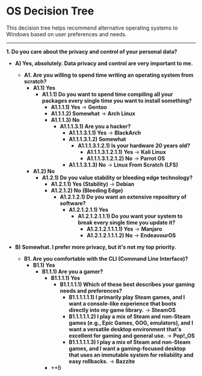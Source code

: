 # OS Decision Tree

This decision tree helps recommend alternative operating systems to Windows based on user preferences and needs.

---

**1. Do you care about the privacy and control of your personal data?**

* **A) Yes, absolutely. Data privacy and control are very important to me.**
    * **A1. Are you willing to spend time writing an operating system from scratch?**
        * **A1.1) Yes**
            * **A1.1.1) Do you want to spend time compiling all your packages every single time you want to install something?**
                * **A1.1.1.1) Yes** $\rightarrow$ **Gentoo**
                * **A1.1.1.2) Somewhat** $\rightarrow$ **Arch Linux**
                * **A1.1.1.3) No**
                    * **A1.1.1.3.1) Are you a hacker?**
                        * **A1.1.1.3.1.1) Yes** $\rightarrow$ **BlackArch**
                        * **A1.1.1.3.1.2) Somewhat**
                            * **A1.1.1.3.1.2.1) Is your hardware 20 years old?**
                                * **A1.1.1.3.1.2.1.1) Yes** $\rightarrow$ **Kali Linux**
                                * **A1.1.1.3.1.2.1.2) No** $\rightarrow$ **Parrot OS**
                        * **A1.1.1.3.1.3) No** $\rightarrow$ **Linux From Scratch (LFS)**
        * **A1.2) No**
            * **A1.2.1) Do you value stability or bleeding edge technology?**
                * **A1.2.1.1) Yes (Stability)** $\rightarrow$ **Debian**
                * **A1.2.1.2) No (Bleeding Edge)**
                    * **A1.2.1.2.1) Do you want an extensive repository of software?**
                        * **A1.2.1.2.1.1) Yes**
                            * **A1.2.1.2.1.1.1) Do you want your system to break every single time you update it?**
                                * **A1.2.1.2.1.1.1.1) Yes** $\rightarrow$ **Manjaro**
                                * **A1.2.1.2.1.1.1.2) No** $\rightarrow$ **EndeavourOS**

* **B) Somewhat. I prefer more privacy, but it's not my top priority.**
    * **B1. Are you comfortable with the CLI (Command Line Interface)?**
        * **B1.1) Yes**
            * **B1.1.1) Are you a gamer?**
                * **B1.1.1.1) Yes**
                    * **B1.1.1.1.1) Which of these best describes your gaming needs and preferences?**
                        * **B1.1.1.1.1.1) I primarily play Steam games, and I want a console-like experience that boots directly into my game library.** $\rightarrow$ **SteamOS**
                        * **B1.1.1.1.1.2) I play a mix of Steam and non-Steam games (e.g., Epic Games, GOG, emulators), and I want a versatile desktop environment that's excellent for gaming and general use.** $\rightarrow$ **Pop!\_OS**
                        * **B1.1.1.1.1.3) I play a mix of Steam and non-Steam games, and I want a gaming-focused desktop that uses an immutable system for reliability and easy rollbacks.** $\rightarrow$ **Bazzite**
                * **B
